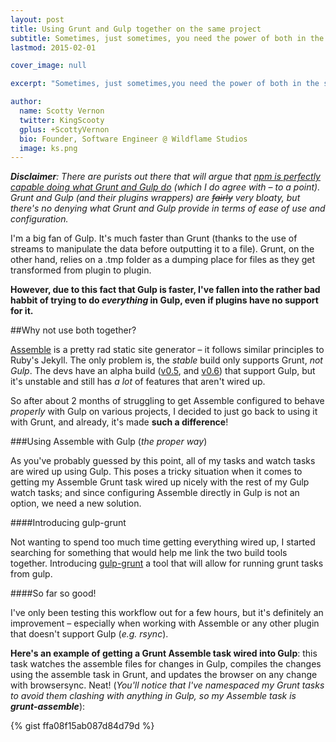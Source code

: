 ```yaml
---
layout: post
title: Using Grunt and Gulp together on the same project
subtitle: Sometimes, just sometimes, you need the power of both in the same project.
lastmod: 2015-02-01

cover_image: null

excerpt: "Sometimes, just sometimes,you need the power of both in the same project..."

author:
  name: Scotty Vernon
  twitter: KingScooty
  gplus: +ScottyVernon 
  bio: Founder, Software Engineer @ Wildflame Studios
  image: ks.png
---
```


***Disclaimer**: There are purists out there that will argue that [npm is perfectly capable doing what Grunt and Gulp do](http://blog.keithcirkel.co.uk/how-to-use-npm-as-a-build-tool/) (which I do agree with &ndash; to a point). Grunt and Gulp (and their plugins wrappers) are <s>fairly</s> very bloaty, but there's no denying what Grunt and Gulp provide in terms of ease of use and configuration.*

I'm a big fan of Gulp. It's much faster than Grunt (thanks to the use of streams to manipulate the data before outputting it to a file). Grunt, on the other hand, relies on a .tmp folder as a dumping place for files as they get transformed from plugin to plugin.

**However, due to this fact that Gulp is faster, I've fallen into the rather bad habbit of trying to do *everything* in Gulp, even if plugins have no support for it.**

##Why not use both together?

[Assemble](http://assemble.io) is a pretty rad static site generator &ndash; it follows similar principles to Ruby's Jekyll. The only problem is, the *stable* build only supports Grunt, *not Gulp*. The devs have an alpha build ([v0.5](https://github.com/assemble/assemble/tree/v0.5.0), and [v0.6](https://github.com/assemble/assemble/tree/v0.6.0)) that support Gulp, but it's unstable and still has *a lot* of features that aren't wired up.

So after about 2 months of struggling to get Assemble configured to behave *properly* with Gulp on various projects, I decided to just go back to using it with Grunt, and already, it's made **such a difference**!

###Using Assemble with Gulp (*the proper way*)

As you've probably guessed by this point, all of my tasks and watch tasks are wired up using Gulp. This poses a tricky situation when it comes to getting my Assemble Grunt task wired up nicely with the rest of my Gulp watch tasks; and since configuring Assemble directly in Gulp is not an option, we need a new solution.

####Introducing gulp-grunt

Not wanting to spend too much time getting everything wired up, I started searching for something that would help me link the two build tools together. Introducing [gulp-grunt](https://github.com/gratimax/gulp-grunt) a tool that will allow for running grunt tasks from gulp.

####So far so good! 

I've only been testing this workflow out for a few hours, but it's definitely an improvement &ndash; especially when working with Assemble or any other plugin that doesn't support Gulp (*e.g. rsync*).

**Here's an example of getting a Grunt Assemble task wired into Gulp**: this task watches the assemble files for changes in Gulp, compiles the changes using the assemble task in Grunt, and updates the browser on any change with browsersync. Neat!
(*You'll notice that I've namespaced my Grunt tasks to avoid them clashing with anything in Gulp, so my Assemble task is **grunt-assemble***):


{% gist ffa08f15ab087d84d79d %}
